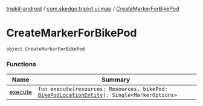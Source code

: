 [tripkit-android](../../index.md) / [com.skedgo.tripkit.ui.map](../index.md) / [CreateMarkerForBikePod](./index.md)

# CreateMarkerForBikePod

`object CreateMarkerForBikePod`

### Functions

| Name | Summary |
|---|---|
| [execute](execute.md) | `fun execute(resources: Resources, bikePod: `[`BikePodLocationEntity`](../../com.skedgo.tripkit.data.database.locations.bikepods/-bike-pod-location-entity/index.md)`): Single<MarkerOptions>` |
